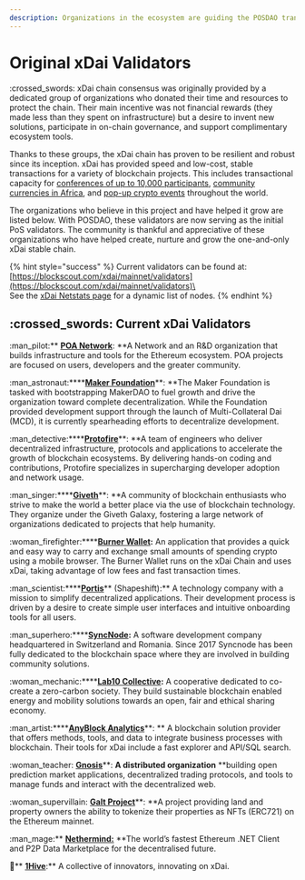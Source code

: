 ```yaml
---
description: Organizations in the ecosystem are guiding the POSDAO transition
---
```


# Original xDai Validators

:crossed\_swords: xDai chain consensus was originally provided by a dedicated group of organizations who donated their time and resources to protect the chain. Their main incentive was not financial rewards (they made less than they spent on infrastructure) but a desire to invent new solutions, participate in on-chain governance, and support complimentary ecosystem tools.

Thanks to these groups, the xDai chain has proven to be resilient and robust since its inception. xDai has provided speed and low-cost, stable transactions for a variety of blockchain projects. This includes transactional capacity for  [conferences of up to 10,000 participants](https://www.xdaichain.com/about-xdai/use-cases/cryptocurrency-for-events-and-conferences/pony-purse-conference-and-event-wallet), [community currencies in Africa](https://www.xdaichain.com/about-xdai/use-cases/community-currencies), and [pop-up crypto events](https://medium.com/@austin\_48503/decentralized-cypherpunk-speakeasy-2fdbdc446318) throughout the world. &#x20;

The organizations who believe in this project and have helped it grow are listed below. With POSDAO, these validators are now serving as the initial PoS validators. The community is thankful and appreciative of these organizations who have helped create, nurture and grow the one-and-only xDai stable chain.

{% hint style="success" %}
Current validators can be found at: [https://blockscout.com/xdai/mainnet/validators](https://blockscout.com/xdai/mainnet/validators)\
\
See the [xDai Netstats page](https://dai-netstat.poa.network) for a dynamic list of nodes.
{% endhint %}

## :crossed\_swords: Current xDai Validators

:man\_pilot:** **[**POA Network**](https://www.poa.network)**: **A Network and an R\&D organization that builds infrastructure and tools for the Ethereum ecosystem. POA projects are focused on users, developers and the greater community.

:man\_astronaut:****[**Maker Foundation**](https://makerdao.com/en/)**: **The Maker Foundation is tasked with bootstrapping MakerDAO to fuel growth and drive the organization toward complete decentralization. While the Foundation provided development support through the launch of Multi-Collateral Dai (MCD), it is currently spearheading efforts to decentralize development.

:man\_detective:****[**Protofire**](https://protofire.io)**: **A team of engineers who deliver decentralized infrastructure, protocols and applications to accelerate the growth of blockchain ecosystems. By delivering hands-on coding and contributions, Protofire specializes in supercharging developer adoption and network usage.

:man\_singer:****[**Giveth**](https://giveth.io)**: **A community of blockchain enthusiasts who strive to make the world a better place via the use of blockchain technology. They organize under the Giveth Galaxy, fostering a large network of organizations dedicated to projects that help humanity.

:woman\_firefighter:****[**Burner Wallet**](https://burnerwallet.io)**:** An application that provides a quick and easy way to carry and exchange small amounts of spending crypto using a mobile browser. The Burner Wallet runs on the xDai Chain and uses xDai, taking advantage of low fees and fast transaction times.

:man\_scientist:****[**Portis**](https://portis.io)** (Shapeshift):** A technology company with a mission to simplify decentralized applications. Their development process is driven by a desire to create simple user interfaces and intuitive onboarding tools for all users.

:man\_superhero:****[**SyncNode**](https://medium.com/syncnode-validator)**:** A software development company headquartered in Switzerland and Romania. Since 2017 Syncnode has been fully dedicated to the blockchain space where they are involved in building community solutions.

:woman\_mechanic:****[**Lab10 Collective**](https://lab10.coop)**:** A cooperative dedicated to co-create a zero-carbon society. They build sustainable blockchain enabled energy and mobility solutions towards an open, fair and ethical sharing economy.

:man\_artist:****[**AnyBlock Analytics**](https://www.anyblockanalytics.com)**: ** A blockchain solution provider that offers methods, tools, and data to integrate business processes with blockchain. Their tools for xDai include a fast explorer and API/SQL search.

:woman\_teacher: [**Gnosis**](https://gnosis.io)**: **A distributed organization** **building open prediction market applications, decentralized trading protocols, and tools to manage funds and interact with the decentralized web.

:woman\_supervillain: [**Galt Project**](https://galtproject.io)**: **A project providing land and property owners the ability to tokenize their properties as NFTs (ERC721) on the Ethereum mainnet.

:man\_mage:** **[**Nethermind:**](http://nethermind.io)** **The world’s fastest Ethereum .NET Client and P2P Data Marketplace for the decentralised future.

:bee:** **[**1Hive**](https://1hive.gitbook.io/1hive/)**:** A collective of innovators, innovating on xDai.
